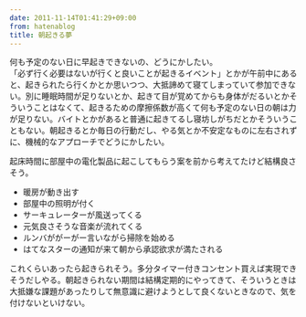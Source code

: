 ```yaml
---
date: 2011-11-14T01:41:29+09:00
from: hatenablog
title: 朝起きる夢
---
```

何も予定のない日に早起きできないの、どうにかしたい。  
「必ず行く必要はないが行くと良いことが起きるイベント」とかが午前中にあると、起きられたら行くかとか思いつつ、大抵諦めて寝てしまっていて参加できない。別に睡眠時間が足りないとか、起きて目が覚めてからも身体がだるいとかそういうことはなくて、起きるための摩擦係数が高くて何も予定のない日の朝は力が足りない。バイトとかがあると普通に起きてるし寝坊しがちだとかそういうこともない。朝起きるとか毎日の行動だし、やる気とか不安定なものに左右されずに、機械的なアプローチでどうにかしたい。

起床時間に部屋中の電化製品に起こしてもらう案を前から考えてたけど結構良さそう。

- 暖房が動き出す
- 部屋中の照明が付く
- サーキュレーターが風送ってくる
- 元気良さそうな音楽が流れてくる
- ルンバががーがー言いながら掃除を始める
- はてなスターの通知が来て朝から承認欲求が満たされる

これくらいあったら起きられそう。多分タイマー付きコンセント買えば実現できそうだしやる。朝起きられない期間は結構定期的にやってきて、そういうときは大抵嫌な課題があったりして無意識に避けようとして良くないときなので、気を付けないといけない。

